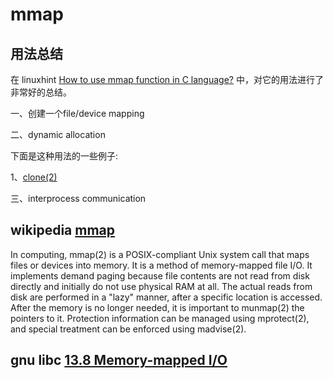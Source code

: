 # mmap 

## 用法总结

在 linuxhint [How to use mmap function in C language?](https://linuxhint.com/using_mmap_function_linux/) 中，对它的用法进行了非常好的总结。

一、创建一个file/device mapping

二、dynamic allocation

下面是这种用法的一些例子:

1、[clone(2)](https://man7.org/linux/man-pages/man2/clone.2.html)

三、interprocess communication



## wikipedia [mmap](https://en.wikipedia.org/wiki/Mmap)

In computing, mmap(2) is a POSIX-compliant Unix system call that maps files or devices into memory. It is a method of memory-mapped file I/O. It implements demand paging because file contents are not read from disk directly and initially do not use physical RAM at all. The actual reads from disk are performed in a "lazy" manner, after a specific location is accessed. After the memory is no longer needed, it is important to munmap(2) the pointers to it. Protection information can be managed using mprotect(2), and special treatment can be enforced using madvise(2).



## gnu libc [13.8 Memory-mapped I/O](https://www.gnu.org/software/libc/manual/html_node/Memory_002dmapped-I_002fO.html)

